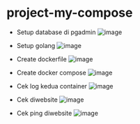 # project-my-compose

- Setup database di pgadmin
  ![image](https://github.com/luthfifahrizki/project-my-compose/assets/171332945/a8681761-fba1-4025-b6f0-a9b8ab7dc76b)

- Setup golang
  ![image](https://github.com/luthfifahrizki/project-my-compose/assets/171332945/3afe3ed7-3453-40c1-a249-ccd97ae345ba)

- Create dockerfile
  ![image](https://github.com/luthfifahrizki/project-my-compose/assets/171332945/5e95e77f-41d3-404a-b84c-429e69525aa1)

- Create docker compose
  ![image](https://github.com/luthfifahrizki/project-my-compose/assets/171332945/1d635656-937c-434d-904e-e33eeebb8df0)

- Cek log kedua container
  ![image](https://github.com/luthfifahrizki/project-my-compose/assets/171332945/d2c07261-6330-4478-ac14-98de2c127b3d)

- Cek diwebsite
  ![image](https://github.com/luthfifahrizki/project-my-compose/assets/171332945/690dac45-6728-41ed-b9ca-a0d63abf16d7)

- Cek ping diwebsite
  ![image](https://github.com/luthfifahrizki/project-my-compose/assets/171332945/fcafcc65-8d88-4962-a964-6ae8b4828d2d)



